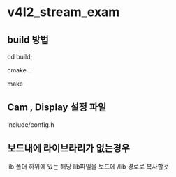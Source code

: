 # v4l2_stream_exam



## build 방법

cd build;

cmake ..

make

## Cam , Display 설정 파일 
include/config.h


## 보드내에 라이브라리가 없는경우 
lib 폴더 하위에 있는 해당 lib파일을 보드에 /lib 경로로 복사할것



